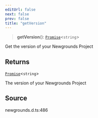 ```yaml
---
editUrl: false
next: false
prev: false
title: "getVersion"
---
```


> **getVersion**(): [`Promise`](https://developer.mozilla.org/docs/Web/JavaScript/Reference/Global_Objects/Promise)\<`string`\>

Get the version of your Newgrounds Project

## Returns

[`Promise`](https://developer.mozilla.org/docs/Web/JavaScript/Reference/Global_Objects/Promise)\<`string`\>

The version of your Newgrounds Project

## Source

newgrounds.d.ts:486
